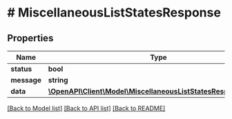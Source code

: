 # # MiscellaneousListStatesResponse

## Properties

Name | Type | Description | Notes
------------ | ------------- | ------------- | -------------
**status** | **bool** |  |
**message** | **string** |  |
**data** | [**\OpenAPI\Client\Model\MiscellaneousListStatesResponseArray[]**](MiscellaneousListStatesResponseArray.md) |  |

[[Back to Model list]](../../README.md#models) [[Back to API list]](../../README.md#endpoints) [[Back to README]](../../README.md)
